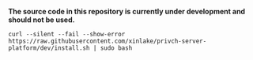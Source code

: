**The source code in this repository is currently under development and should not be used.**
```
curl --silent --fail --show-error https://raw.githubusercontent.com/xinlake/privch-server-platform/dev/install.sh | sudo bash
```